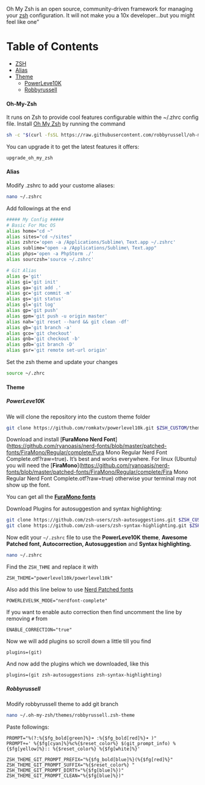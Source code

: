 Oh My Zsh is an open source, community-driven framework for managing your [zsh](https://www.zsh.org/) configuration. It will not make you a 10x developer…but you might feel like one”


Table of Contents
=================

* [ZSH](#zsh)
* [Alias](#alias)
* [Theme](#theme)
    * [PowerLeve10K](#powerleve10k)
    * [Robbyrussell](#robbyrussell)


#### Oh-My-Zsh

It runs on Zsh to provide cool features configurable within the ~/.zhrc config file. Install [Oh My Zsh](https://github.com/robbyrussell/oh-my-zsh) by running the command

```bash
sh -c "$(curl -fsSL https://raw.githubusercontent.com/robbyrussell/oh-my-zsh/master/tools/install.sh)"
```



You can upgrade it to get the latest features it offers:

```bash
upgrade_oh_my_zsh
```


#### Alias

Modify .zshrc to add your custome aliases:

```bash
nano ~/.zshrc
```



Add followings at the end

```bash
##### My Config #####
# Basic For Mac OS
alias home="cd ~"
alias sites="cd ~/sites"
alias zshrc='open -a /Applications/Sublime\ Text.app ~/.zshrc'
alias sublime="open -a /Applications/Sublime\ Text.app"
alias phps='open -a PhpStorm ./'
alias sourczsh='source ~/.zshrc'

# Git Alias
alias g='git'
alias gi='git init'
alias ga='git add .'
alias gc='git commit -m'
alias gs='git status'
alias gl='git log'
alias gp='git push'
alias gpm='git push -u origin master'
alias nah='git reset --hard && git clean -df'
alias gb='git branch -a'
alias gco='git checkout'
alias gnb='git checkout -b'
alias gdb='git branch -D'
alias gsr='git remote set-url origin'
```



Set the zsh theme and update your changes

```bash
source ~/.zhrc
```



#### Theme

##### PowerLeve10K



We will clone the repository into the custom theme folder

```bash
git clone https://github.com/romkatv/powerlevel10k.git $ZSH_CUSTOM/themes/powerlevel10k
```



Download and install [**FuraMono Nerd Font**](https://github.com/ryanoasis/nerd-fonts/blob/master/patched-fonts/FiraMono/Regular/complete/Fura Mono Regular Nerd Font Complete.otf?raw=true)**.** It’s best and works everywhere. For linux (Ubuntu) you will need the [**FiraMono**](https://github.com/ryanoasis/nerd-fonts/blob/master/patched-fonts/FiraMono/Regular/complete/Fira Mono Regular Nerd Font Complete.otf?raw=true) otherwise your terminal may not show up the font.

You can get all the [**FuraMono fonts**](https://github.com/ryanoasis/nerd-fonts/tree/master/patched-fonts/FiraMono)



Download Plugins for autosuggestion and syntax highlighting:

```bash
git clone https://github.com/zsh-users/zsh-autosuggestions.git $ZSH_CUSTOM/plugins/zsh-autosuggestions && /
git clone https://github.com/zsh-users/zsh-syntax-highlighting.git $ZSH_CUSTOM/plugins/zsh-syntax-highlighting
```



Now edit your `~/.zshrc` file to use the **PowerLeve10K** **theme**, **Awesome Patched font, Autocorrection, Autosuggestion** and **Syntax highlighting.**

```bash
nano ~/.zshrc
```



Find the `ZSH_THME` and replace it with

```
ZSH_THEME="powerlevel10k/powerlevel10k"
```



Also add this line below to use [Nerd Patched fonts](https://github.com/ryanoasis/nerd-fonts)

```
POWERLEVEL9K_MODE="nerdfont-complete"
```



If you want to enable auto correction then find uncomment the line by removing `#` from

```
ENABLE_CORRECTION="true"
```



Now we will add plugins so scroll down a little till you find

```
plugins=(git)
```



And now add the plugins which we downloaded, like this

```
plugins=(git zsh-autosuggestions zsh-syntax-highlighting)
```



##### Robbyrussell

Modify robbyrussell theme to add git branch

```bash
nano ~/.oh-my-zsh/themes/robbyrussell.zsh-theme
```



Paste followings:

```
PROMPT="%(?:%{$fg_bold[green]%}➜ :%{$fg_bold[red]%}➜ )"
PROMPT+=' %{$fg[cyan]%}%c%{$reset_color%} $(git_prompt_info) %{$fg[yellow]%}:: %{$reset_color%} %{$fg[white]%}'

ZSH_THEME_GIT_PROMPT_PREFIX="%{$fg_bold[blue]%}(%{$fg[red]%}"
ZSH_THEME_GIT_PROMPT_SUFFIX="%{$reset_color%} "
ZSH_THEME_GIT_PROMPT_DIRTY="%{$fg[blue]%})"
ZSH_THEME_GIT_PROMPT_CLEAN="%{$fg[blue]%})"
```